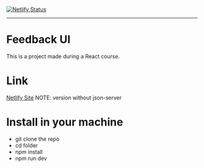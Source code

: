[![Netlify Status](https://api.netlify.com/api/v1/badges/4817864e-c028-4671-90ea-f488bf92f897/deploy-status)](https://app.netlify.com/sites/feedbackuielias/deploys)

---

# Feedback UI

This is a project made during a React course. 

# Link

[Netlify Site](https://feedbackuielias.netlify.app/)
NOTE: version without json-server

# Install in your machine

- git clone the repo
- cd folder
- npm install
- npm run dev
